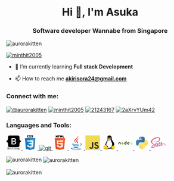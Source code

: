 <h1 align="center">Hi 👋, I'm Asuka</h1>
<h3 align="center">Software developer Wannabe from Singapore</h3>

<p align="left"> <img src="https://komarev.com/ghpvc/?username=aurorakitten&label=Profile%20views&color=0e75b6&style=flat" alt="aurorakitten" /> </p>

<p align="left"> <a href="https://twitter.com/minthit2005" target="blank"><img src="https://img.shields.io/twitter/follow/minthit2005?logo=twitter&style=for-the-badge" alt="minthit2005" /></a> </p>

- 🌱 I’m currently learning **Full stack Development**

- 📫 How to reach me **akirisora24@gmail.com**

<h3 align="left">Connect with me:</h3>
<p align="left">
<a href="https://codepen.io/@aurorakitten" target="blank"><img align="center" src="https://raw.githubusercontent.com/rahuldkjain/github-profile-readme-generator/master/src/images/icons/Social/codepen.svg" alt="@aurorakitten" height="30" width="40" /></a>
<a href="https://twitter.com/minthit2005" target="blank"><img align="center" src="https://raw.githubusercontent.com/rahuldkjain/github-profile-readme-generator/master/src/images/icons/Social/twitter.svg" alt="minthit2005" height="30" width="40" /></a>
<a href="https://stackoverflow.com/users/21243167" target="blank"><img align="center" src="https://raw.githubusercontent.com/rahuldkjain/github-profile-readme-generator/master/src/images/icons/Social/stack-overflow.svg" alt="21243167" height="30" width="40" /></a>
<a href="https://discord.gg/2aXrvYUm42" target="blank"><img align="center" src="https://raw.githubusercontent.com/rahuldkjain/github-profile-readme-generator/master/src/images/icons/Social/discord.svg" alt="2aXrvYUm42" height="30" width="40" /></a>
</p>

<h3 align="left">Languages and Tools:</h3>
<p align="left"> <a href="https://getbootstrap.com" target="_blank" rel="noreferrer"> <img src="https://raw.githubusercontent.com/devicons/devicon/master/icons/bootstrap/bootstrap-plain-wordmark.svg" alt="bootstrap" width="40" height="40"/> </a> <a href="https://www.w3schools.com/css/" target="_blank" rel="noreferrer"> <img src="https://raw.githubusercontent.com/devicons/devicon/master/icons/css3/css3-original-wordmark.svg" alt="css3" width="40" height="40"/> </a> <a href="https://git-scm.com/" target="_blank" rel="noreferrer"> <img src="https://www.vectorlogo.zone/logos/git-scm/git-scm-icon.svg" alt="git" width="40" height="40"/> </a> <a href="https://www.w3.org/html/" target="_blank" rel="noreferrer"> <img src="https://raw.githubusercontent.com/devicons/devicon/master/icons/html5/html5-original-wordmark.svg" alt="html5" width="40" height="40"/> </a> <a href="https://www.java.com" target="_blank" rel="noreferrer"> <img src="https://raw.githubusercontent.com/devicons/devicon/master/icons/java/java-original.svg" alt="java" width="40" height="40"/> </a> <a href="https://developer.mozilla.org/en-US/docs/Web/JavaScript" target="_blank" rel="noreferrer"> <img src="https://raw.githubusercontent.com/devicons/devicon/master/icons/javascript/javascript-original.svg" alt="javascript" width="40" height="40"/> </a> <a href="https://www.linux.org/" target="_blank" rel="noreferrer"> <img src="https://raw.githubusercontent.com/devicons/devicon/master/icons/linux/linux-original.svg" alt="linux" width="40" height="40"/> </a> <a href="https://nodejs.org" target="_blank" rel="noreferrer"> <img src="https://raw.githubusercontent.com/devicons/devicon/master/icons/nodejs/nodejs-original-wordmark.svg" alt="nodejs" width="40" height="40"/> </a> <a href="https://www.python.org" target="_blank" rel="noreferrer"> <img src="https://raw.githubusercontent.com/devicons/devicon/master/icons/python/python-original.svg" alt="python" width="40" height="40"/> </a> <a href="https://sass-lang.com" target="_blank" rel="noreferrer"> <img src="https://raw.githubusercontent.com/devicons/devicon/master/icons/sass/sass-original.svg" alt="sass" width="40" height="40"/> </a> </p>

<p><img align="left" src="https://github-readme-stats.vercel.app/api/top-langs?username=aurorakitten&show_icons=true&locale=en&layout=compact" alt="aurorakitten" /></p>

<p>&nbsp;<img align="center" src="https://github-readme-stats.vercel.app/api?username=aurorakitten&show_icons=true&locale=en" alt="aurorakitten" /></p>

<p><img align="center" src="https://github-readme-streak-stats.herokuapp.com/?user=aurorakitten&theme=default" alt="aurorakitten" /></p>
